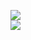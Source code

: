 [![](https://img.shields.io/badge/Made%20With-Github%20Spray-lightgrey.svg?style=for-the-badge&logo=github)](https://github.com/Annihil/github-spray#9936)  
[![](https://i.imgur.com/2DrTn0Z.gif)](https://github.com/Annihil/github-spray)